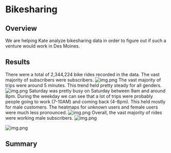 # Bikesharing

## Overview
We are helping Kate analyze bikesharing data in order to figure out if such a venture would work in Des Moines.

## Results

There were a total of 2,344,224 bike rides recorded in the data. The vast majority of subscribers were subscribers.
![img.png](https://.png)
The vast majority of trips were around 5 minutes. This trend held pretty steady for all genders.
![img.png](https://.png)
Saturday was pretty busy on Saturday between 9am and around 8pm. During the weekday we can see that a lot of trips were probably people going to work (7-10AM) and coming back (4-8pm). This held mostly for male customers. The heatmaps for unknown users and female users were much less pronounced. 
![img.png](https://.png)
Overall, the vast majority of rides were working male subscribers.
![img.png](https://.png)

![img.png](https://.png)

## Summary
